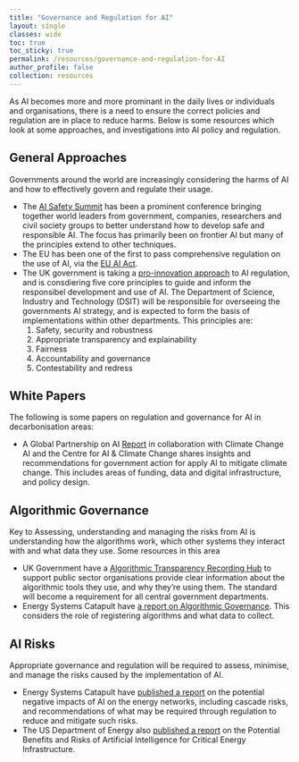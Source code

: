 ```yaml
---
title: "Governance and Regulation for AI"
layout: single
classes: wide
toc: true
toc_sticky: true
permalink: /resources/governance-and-regulation-for-AI
author_profile: false
collection: resources
---
```



As AI becomes more and more prominant in the daily lives or individuals and organisations, there is a need to ensure the correct policies and regulation are in place to reduce harms. Below is some resources which look at some approaches, and investigations into AI policy and regulation. 

## General Approaches

Governments around the world are increasingly considering the harms of AI and how to effectively govern and regulate their usage. 

* The [AI Safety Summit](https://www.aisafetysummit.gov.uk/) has been a prominent conference bringing together world leaders from government, companies, researchers and civil society groups to better understand how to develop safe and responsible AI. The focus has primarily been on frontier AI but many of the principles extend to other techniques.
* The EU has been one of the first to pass comprehensive regulation on the use of AI, via the [EU AI Act](https://artificialintelligenceact.eu/).
* The UK government is taking a [pro-innovation approach](https://www.gov.uk/government/publications/ai-regulation-a-pro-innovation-approach/white-paper) to AI regulation, and is consdiering five core principles to  guide and inform the responsibel development and use of AI. The Department of Science, Industry and Technology (DSIT) will be responsible for overseeing the governments AI strategy, and is expected to form the basis of implementations within other departments. This principles are:
  1. Safety, security and robustness
  2. Appropriate transparency and explainability
  3. Fairness
  4. Accountability and governance
  5. Contestability and redress
 
## White Papers
The following is some papers on regulation and governance for AI in decarbonisation areas:
* A Global Partnership on AI [Report](https://www.gpai.ai/projects/climate-change-and-ai.pdf) in collaboration with Climate Change AI and the Centre for AI & Climate Change shares insights and recommendations for government action for apply AI to mitigate climate change. This includes areas of funding, data and digital infrastructure, and policy design.

## Algorithmic Governance

Key to Assessing, understanding and managing the risks from AI is understanding how the algorithms work, which other systems they interact with and what data they use. Some resources in this area  
* UK Government have a [Algorithmic Transparency Recording Hub](https://www.gov.uk/government/collections/algorithmic-transparency-recording-standard-hub) to support public sector organisations provide clear information about the algorithmic tools they use, and why they’re using them. The standard will become a requirement for all central government departments. 
* Energy Systems Catapult have [a report on Algorithmic Governance](https://es.catapult.org.uk/report/algorithm-governance/). This considers the role of registering algorithms and what data to collect. 

## AI Risks

Appropriate governance and regulation will be required to assess, minimise, and manage the risks caused by the implementation of AI. 

* Energy Systems Catapult have [published a report](https://es.catapult.org.uk/report/ai-risks-for-energy-networks-challenges-management-and-regulation/) on the potential negative impacts of AI on the energy networks, including cascade risks, and recommendations of what may be required through regulation to reduce and mitigate such risks. 
* The US Department of Energy also [published a report](https://www.energy.gov/sites/default/files/2024-04/DOE%20CESER_EO14110-AI%20Report%20Summary_4-26-24.pdf) on the Potential Benefits and Risks of Artificial Intelligence for Critical Energy Infrastructure. 
